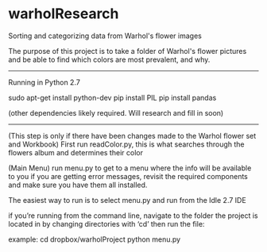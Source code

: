 # warholResearch
Sorting and categorizing data from Warhol's flower images

The purpose of this project is to take a folder of Warhol's flower pictures and be able to find which colors are most prevalent, and why.
- - - - - - - - - - - - - - - - - - - - - - - - - - - - - - - - - -

Running in Python 2.7

sudo apt-get install python-dev
pip install PIL
pip install pandas

(other dependencies likely required. Will research and fill in soon)

- - - - - - - - - - - - - - - - - - - - - - - - - - - - - - - - - - 
(This step is only if there have been changes made to the Warhol flower set and Workbook)
First run readColor.py, this is what searches through the flowers album and determines their color 


(Main Menu)
run menu.py to get to a menu where the info will be available to you
if you are getting error messages, revisit the required components and make sure you have them all installed.

The easiest way to run is to select menu.py and run from the Idle 2.7 IDE


if you’re running from the command line, navigate to the folder the project is located in by changing directories with ‘cd’ then run the file:

example:
cd dropbox/warholProject
python menu.py